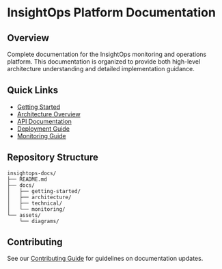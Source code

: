 # InsightOps Platform Documentation

## Overview
Complete documentation for the InsightOps monitoring and operations platform. This documentation is organized to provide both high-level architecture understanding and detailed implementation guidance.

## Quick Links
- [Getting Started](docs/getting-started/index.md)
- [Architecture Overview](docs/architecture/index.md)
- [API Documentation](docs/technical/api-reference/index.md)
- [Deployment Guide](docs/technical/deployment/index.md)
- [Monitoring Guide](docs/monitoring/index.md)

## Repository Structure
```
insightops-docs/
├── README.md
├── docs/
│   ├── getting-started/
│   ├── architecture/
│   ├── technical/
│   └── monitoring/
└── assets/
    └── diagrams/
```

## Contributing
See our [Contributing Guide](CONTRIBUTING.md) for guidelines on documentation updates.
